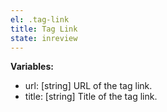 ```yaml
---
el: .tag-link
title: Tag Link
state: inreview
---
```


__Variables:__
* url: [string] URL of the tag link.
* title: [string] Title of the tag link.

